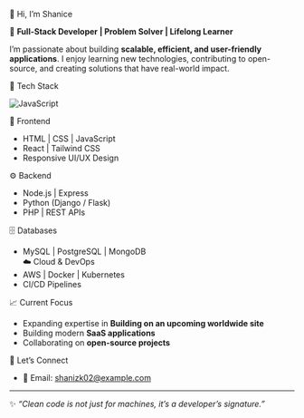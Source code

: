  👋 Hi, I’m Shanice  

🚀 **Full-Stack Developer | Problem Solver | Lifelong Learner**  

I’m passionate about building **scalable, efficient, and user-friendly applications**. I enjoy learning new technologies, contributing to open-source, and creating solutions that have real-world impact.  

 🔧 Tech Stack

![JavaScript](https://img.shields.io/badge/Code-JavaScript-yellow?logo=javascript)

 🎨 Frontend  
- HTML | CSS | JavaScript  
- React | Tailwind CSS  
- Responsive UI/UX Design  

 ⚙️ Backend  
- Node.js | Express  
- Python (Django / Flask)  
- PHP | REST APIs  

 🗄️ Databases  
- MySQL | PostgreSQL | MongoDB  
 ☁️ Cloud & DevOps  
- AWS | Docker | Kubernetes  
- CI/CD Pipelines  

 📈 Current Focus  
- Expanding expertise in **Building on an upcoming worldwide site**  
- Building modern **SaaS applications**  
- Collaborating on **open-source projects**  

 🤝 Let’s Connect  
  
- 📧 Email: shanizk02@example.com  


---

✨ *“Clean code is not just for machines, it’s a developer’s signature.”*
